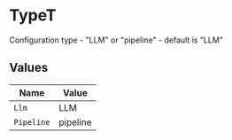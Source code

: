 # TypeT

Configuration type - "LLM" or "pipeline" - default is "LLM"


## Values

| Name       | Value      |
| ---------- | ---------- |
| `Llm`      | LLM        |
| `Pipeline` | pipeline   |